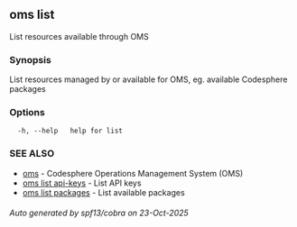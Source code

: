 ## oms list

List resources available through OMS

### Synopsis

List resources managed by or available for OMS,
eg. available Codesphere packages

### Options

```
  -h, --help   help for list
```

### SEE ALSO

* [oms](oms.md)	 - Codesphere Operations Management System (OMS)
* [oms list api-keys](oms_list_api-keys.md)	 - List API keys
* [oms list packages](oms_list_packages.md)	 - List available packages

###### Auto generated by spf13/cobra on 23-Oct-2025
